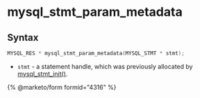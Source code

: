 # mysql\_stmt\_param\_metadata

## Syntax

```c
MYSQL_RES * mysql_stmt_param_metadata(MYSQL_STMT * stmt);
```

* `stmt` - a statement handle, which was previously allocated by [mysql\_stmt\_init()](mysql_stmt_init.md).

{% @marketo/form formid="4316" %}
